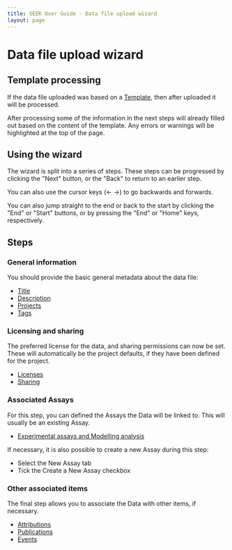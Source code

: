 ```yaml
---
title: SEEK User Guide - Data file upload wizard
layout: page
---
```


# Data file upload wizard

## Template processing

If the data file uploaded was based on a [Template](templates/master-v1.html), then after uploaded it will be processed.

After processing some of the information in the next steps will already filled out based on the content of the template. Any errors or warnings will
be highlighted at the top of the page.

## Using the wizard

The wizard is split into a series of steps. These steps can be progressed by clicking the "Next" button, or the "Back" to return to an earlier step.

You can also use the cursor keys (&larr; &rarr;) to go backwards and forwards.

You can also jump straight to the end or back to the start by clicking the "End" or "Start" buttons, or by pressing the "End" or "Home" keys, respectively.


## Steps

### General information

You should provide the basic general metadata about the data file:

* [Title](general-attributes.html#title)
* [Description](general-attributes.html#description)
* [Projects](general-attributes.html#projects)
* [Tags](general-attributes.html#tags)

### Licensing and sharing

The preferred license for the data, and sharing permissions can now be set. These will automatically be the project defaults, if they have been defined for the project.

* [Licenses](licenses.html)
* [Sharing](general-attributes.html#sharing)

### Associated Assays

For this step, you can defined the Assays the Data will be linked to. This will usually be an existing Assay.

* [Experimental assays and Modelling analysis](general-attributes.html#experimental-assays-and-modelling-analysis)

If necessary, it is also possible to create a new Assay during this step:
    
  * Select the New Assay tab
  * Tick the Create a New Assay checkbox
  
### Other associated items

The final step allows you to associate the Data with other items, if necessary.

* [Attributions](general-attributes.html#attributions)
* [Publications](general-attributes.html#publications)
* [Events](general-attributes.html#events)
  
  

